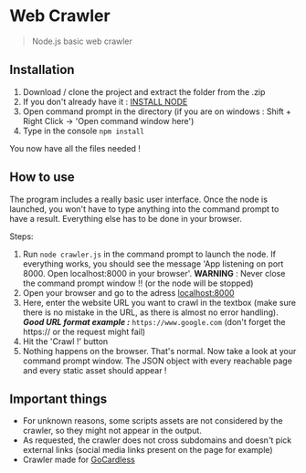# Web Crawler

> Node.js basic web crawler


## Installation

1. Download / clone the project and extract the folder from the .zip
2. If you don't already have it : [INSTALL NODE](https://nodejs.org/en/)
3. Open command prompt in the directory (if you are on windows : Shift + Right Click -> 'Open command window here')
4. Type in the console `npm install`

You now have all the files needed !

## How to use

The program includes a really basic user interface. Once the node is launched, you won't have to type anything into the command prompt to have a result. Everything else has to be done in your browser.

Steps:
1. Run `node crawler.js` in the command prompt to launch the node. If everything works, you should see the message 'App listening on port 8000. Open localhost:8000 in your browser'. __WARNING__ : Never close the command prompt window !! (or the node will be stopped)
2. Open your browser and go to the adress [localhost:8000](localhost:8000)
3. Here, enter the website URL you want to crawl in the textbox (make sure there is no mistake in the URL, as there is almost no error handling). ___Good URL format example :___ `https://www.google.com` (don't forget the https:// or the request might fail)
4. Hit the 'Crawl !' button
5. Nothing happens on the browser. That's normal. Now take a look at your command prompt window. The JSON object with every reachable page and every static asset should appear !

## Important things

- For unknown reasons, some scripts assets are not considered by the crawler, so they might not appear in the output.
- As requested, the crawler does not cross subdomains and doesn't pick external links (social media links present on the page for example)
- Crawler made for [GoCardless](https://www.gocardless.com)